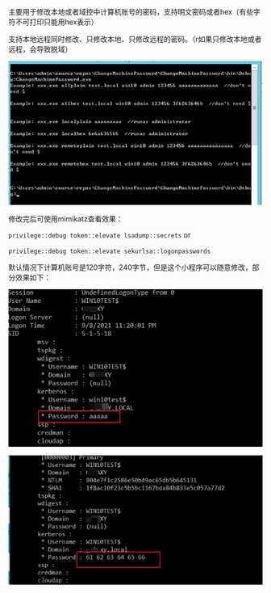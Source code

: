 主要用于修改本地或者域控中计算机账号的密码，支持明文密码或者hex（有些字符不可打印只能用hex表示）

支持本地远程同时修改、只修改本地、只修改远程的密码。（r如果只修改本地或者远程，会导致脱域）

![image-20210910164000411](resources/image-20210910164000411.png)



修改完后可使用mimikatz查看效果：

`privilege::debug token::elevate lsadump::secrets`  or

`privilege::debug token::elevate sekurlsa::logonpasswords`

默认情况下计算机账号是120字符，240字节，但是这个小程序可以随意修改，部分效果如下：

![image-20210910164341996](resources/image-20210910164341996.png)



![image-20210910164426071](resources/image-20210910164426071.png)